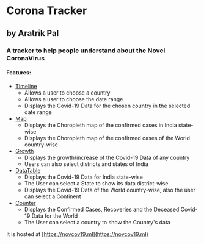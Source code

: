 # Corona Tracker
## by Aratrik Pal

### A tracker to help people understand about the Novel CoronaVirus

#### Features:
  * [Timeline](https://novcov19.ml/timeline)
    * Allows a user to choose a country
    * Allows a user to choose the date range
    * Displays the Covid-19 Data for the chosen country in the selected date range
  * [Map](https://novcov19.ml/map)
    * Displays the Choropleth map of the confirmed cases in India state-wise
    * Displays the Choropleth map of the confirmed cases of the World country-wise
  * [Growth](https://novcov19.ml/growth)
    * Displays the growth/increase of the Covid-19 Data of any country
    * Users can also select districts and states of India
  * [DataTable](https://novcov19.ml/datatable)
    * Displays the Covid-19 Data for India state-wise
    * The User can select a State to show its data district-wise
    * Displays the Covid-19 Data of the World country-wise, also the user can select a Continent
  * [Counter](https://novcov19.ml/counter)
    * Displays the Confirmed Cases, Recoveries and the Deceased Covid-19 Data for the World
    * The User can select a country to show the Country's data

It is hosted at [https://novcov19.ml](https://novcov19.ml)

